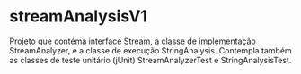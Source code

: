 # streamAnalysisV1
Projeto que contéma interface Stream, a classe de implementação StreamAnalyzer, e a classe de execução StringAnalysis.
Contempla também as classes de teste unitário (jUnit) StreamAnalyzerTest e StringAnalysisTest.
